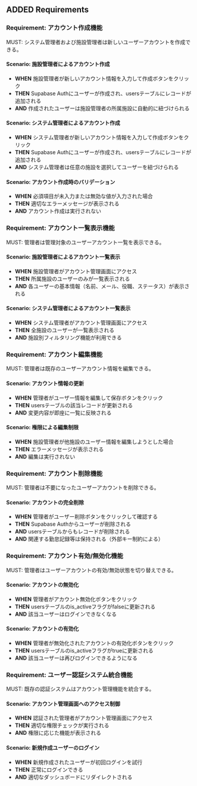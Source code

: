 ## ADDED Requirements

### Requirement: アカウント作成機能

MUST: システム管理者および施設管理者は新しいユーザーアカウントを作成できる。

#### Scenario: 施設管理者によるアカウント作成

- **WHEN** 施設管理者が新しいアカウント情報を入力して作成ボタンをクリック
- **THEN** Supabase Authにユーザーが作成され、usersテーブルにレコードが追加される
- **AND** 作成されたユーザーは施設管理者の所属施設に自動的に紐づけられる

#### Scenario: システム管理者によるアカウント作成

- **WHEN** システム管理者が新しいアカウント情報を入力して作成ボタンをクリック
- **THEN** Supabase Authにユーザーが作成され、usersテーブルにレコードが追加される
- **AND** システム管理者は任意の施設を選択してユーザーを紐づけられる

#### Scenario: アカウント作成時のバリデーション

- **WHEN** 必須項目が未入力または無効な値が入力された場合
- **THEN** 適切なエラーメッセージが表示される
- **AND** アカウント作成は実行されない

### Requirement: アカウント一覧表示機能

MUST: 管理者は管理対象のユーザーアカウント一覧を表示できる。

#### Scenario: 施設管理者によるアカウント一覧表示

- **WHEN** 施設管理者がアカウント管理画面にアクセス
- **THEN** 所属施設のユーザーのみが一覧表示される
- **AND** 各ユーザーの基本情報（名前、メール、役職、ステータス）が表示される

#### Scenario: システム管理者によるアカウント一覧表示

- **WHEN** システム管理者がアカウント管理画面にアクセス
- **THEN** 全施設のユーザーが一覧表示される
- **AND** 施設別フィルタリング機能が利用できる

### Requirement: アカウント編集機能

MUST: 管理者は既存のユーザーアカウント情報を編集できる。

#### Scenario: アカウント情報の更新

- **WHEN** 管理者がユーザー情報を編集して保存ボタンをクリック
- **THEN** usersテーブルの該当レコードが更新される
- **AND** 変更内容が即座に一覧に反映される

#### Scenario: 権限による編集制限

- **WHEN** 施設管理者が他施設のユーザー情報を編集しようとした場合
- **THEN** エラーメッセージが表示される
- **AND** 編集は実行されない

### Requirement: アカウント削除機能

MUST: 管理者は不要になったユーザーアカウントを削除できる。

#### Scenario: アカウントの完全削除

- **WHEN** 管理者がユーザー削除ボタンをクリックして確認する
- **THEN** Supabase Authからユーザーが削除される
- **AND** usersテーブルからもレコードが削除される
- **AND** 関連する勤怠記録等は保持される（外部キー制約による）

### Requirement: アカウント有効/無効化機能

MUST: 管理者はユーザーアカウントの有効/無効状態を切り替えできる。

#### Scenario: アカウントの無効化

- **WHEN** 管理者がアカウント無効化ボタンをクリック
- **THEN** usersテーブルのis_activeフラグがfalseに更新される
- **AND** 該当ユーザーはログインできなくなる

#### Scenario: アカウントの有効化

- **WHEN** 管理者が無効化されたアカウントの有効化ボタンをクリック
- **THEN** usersテーブルのis_activeフラグがtrueに更新される
- **AND** 該当ユーザーは再びログインできるようになる

### Requirement: ユーザー認証システム統合機能

MUST: 既存の認証システムはアカウント管理機能を統合する。

#### Scenario: アカウント管理画面へのアクセス制御

- **WHEN** 認証された管理者がアカウント管理画面にアクセス
- **THEN** 適切な権限チェックが実行される
- **AND** 権限に応じた機能が表示される

#### Scenario: 新規作成ユーザーのログイン

- **WHEN** 新規作成されたユーザーが初回ログインを試行
- **THEN** 正常にログインできる
- **AND** 適切なダッシュボードにリダイレクトされる
